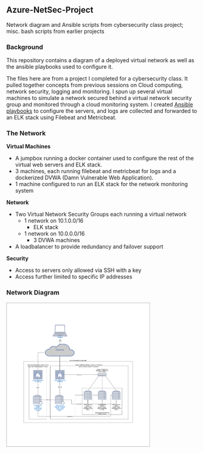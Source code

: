 ## Azure-NetSec-Project
Network diagram and Ansible scripts from cybersecurity class project; misc. bash scripts from earlier projects

### Background

This repository contains a diagram of a deployed virtual network as well as the ansible playbooks used to configure it.  

The files here are from a project I completed for a cybersecurity class. It pulled together concepts from previous sessions on Cloud computing, network security, logging and monitoring. I spun up several virtual machines to simulate a network secured behind a virtual network security group and monitored through a cloud monitoring system. I created [Ansible playbooks](ansible) to configure the servers, and logs are collected and forwarded to an ELK stack using Filebeat and Metricbeat.

### The Network

**Virtual Machines**

- A jumpbox running a docker container used to configure the rest of the virtual web servers and ELK stack. 
- 3 machines, each running filebeat and metricbeat for logs and a dockerized DVWA (Damn Vulnerable Web Application). 
- 1 machine configured to run an ELK stack for the network monitoring system

**Network**

- Two Virtual Network Security Groups each running a virtual network
    - 1 network on 10.1.0.0/16
        - ELK stack
    - 1 network on 10.0.0.0/16
        - 3 DVWA machines
- A loadbalancer to provide redundancy and failover support

**Security** 

- Access to servers only allowed via SSH with a key
- Access further limited to specific IP addresses

### Network Diagram

<img src="diagrams/Azure_Network_Diagram.png" alt="Network_Diagram" title="Azure_Network_Diagram" width="75%" />

